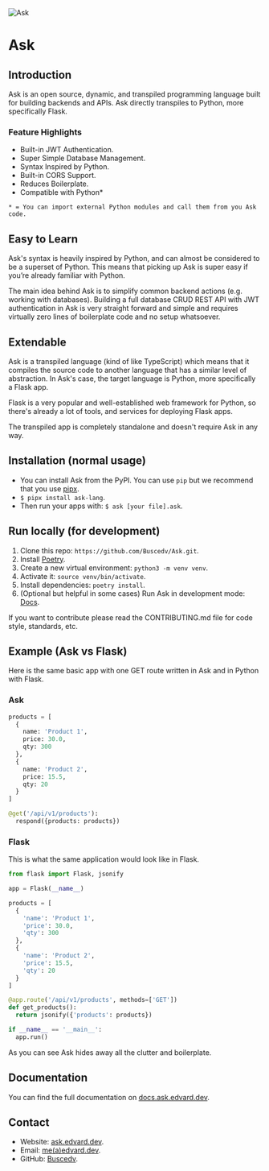 <img src="https://ask.edvard.dev/banner.png" alt="Ask">

# Ask

<!-- [![CircleCI](https://circleci.com/gh/circleci/circleci-docs.svg?style=svg)](https://circleci.com/gh/Buscedv/Ask) -->

## Introduction
Ask is an open source, dynamic, and transpiled programming language built for building backends and APIs. Ask directly transpiles to Python, more specifically Flask.

### Feature Highlights
- Built-in JWT Authentication.
- Super Simple Database Management.
- Syntax Inspired by Python.
- Built-in CORS Support.
- Reduces Boilerplate.
- Compatible with Python*

`* = You can import external Python modules and call them from you Ask code.`

## Easy to Learn
Ask's syntax is heavily inspired by Python, and can almost be considered to be a superset of Python. This means that picking up Ask is super easy if you’re already familiar with Python.

The main idea behind Ask is to simplify common backend actions (e.g. working with databases). Building a full database CRUD REST API with JWT authentication in Ask is very straight forward and simple and requires virtually zero lines of boilerplate code and no setup whatsoever.

## Extendable
Ask is a transpiled language (kind of like TypeScript) which means that it compiles the source code to another language that has a similar level of abstraction. In Ask's case, the target language is Python, more specifically a Flask app.

Flask is a very popular and well-established web framework for Python, so there's already a lot of tools, and services for deploying Flask apps.

The transpiled app is completely standalone and doesn't require Ask in any way.

## Installation (normal usage)
- You can install Ask from the PyPI. You can use `pip` but we recommend that you use [pipx](https://pipxproject.github.io/pipx/).
- `$ pipx install ask-lang`.
- Then run your apps with: `$ ask [your file].ask`.

## Run locally (for development)
1. Clone this repo: `https://github.com/Buscedv/Ask.git`.
2. Install [Poetry](https://python-poetry.org/).
3. Create a new virtual environment: `python3 -m venv venv`.
4. Activate it: `source venv/bin/activate`.
5. Install dependencies: `poetry install`.
6. (Optional but helpful in some cases) Run Ask in development mode: [Docs](https://docs.ask.edvard.dev/development-tools/running-in-development-mode1).

If you want to contribute please read the CONTRIBUTING.md file for code style, standards, etc.

## Example (Ask vs Flask)
Here is the same basic app with one GET route written in Ask and in Python with Flask.

### Ask
```python
products = [
  {
    name: 'Product 1',
    price: 30.0,
    qty: 300
  },
  {
    name: 'Product 2',
    price: 15.5,
    qty: 20
  }
]

@get('/api/v1/products'):
  respond({products: products})
```

### Flask
This is what the same application would look like in Flask.

```python
from flask import Flask, jsonify

app = Flask(__name__)

products = [
  {
    'name': 'Product 1',
    'price': 30.0,
    'qty': 300
  },
  {
    'name': 'Product 2',
    'price': 15.5,
    'qty': 20
  }
]

@app.route('/api/v1/products', methods=['GET'])
def get_products():
  return jsonify({'products': products})

if __name__ == '__main__':
  app.run()
```

As you can see Ask hides away all the clutter and boilerplate.

## Documentation
You can find the full documentation on [docs.ask.edvard.dev](https://docs.ask.edvard.dev).

## Contact
- Website: [ask.edvard.dev](https://ask.edvard.dev).
- Email: [me(a)edvard.dev](mailto:me@edvard.dev).
- GitHub: [Buscedv](https://github.com/Buscedv).
